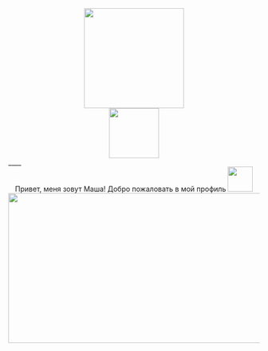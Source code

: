 <div id="header" align="center">
  <img src="https://media.giphy.com/media/cmCEsJZHYBPels360q/giphy.gif" width="200"/>
</div>
<div id="badges" align="center">
  <img src="https://komarev.com/ghpvc/?username=MariiaGudkova&style=plastic-square&color=blueviolet" alt="" width="100"/>
</div>
____

<div align="center">
  Привет, меня зовут Маша! Добро пожаловать в мой профиль <img src="https://media.giphy.com/media/VgCDAzcKvsR6OM0uWg/giphy.gif" alt="" width="50"/>
  <img src="https://media.giphy.com/media/sk6yL9EGVeAcE/giphy.gif" width="600" height="300"/>
</div>

